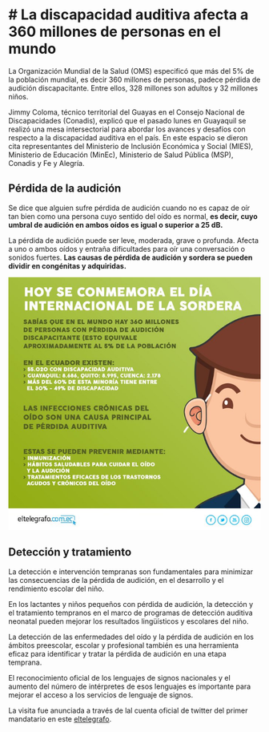 # # La discapacidad auditiva afecta a 360 millones de personas en el mundo

La Organización Mundial de la Salud (OMS) especificó que más del 5% de la población mundial, es decir 360 millones de personas, padece pérdida de audición discapacitante. Entre ellos, 328 millones son adultos y 32 millones niños.

Jimmy Coloma, técnico territorial del Guayas en el Consejo Nacional de Discapacidades (Conadis), explicó que el pasado lunes en Guayaquil se realizó una mesa intersectorial para abordar los avances y desafíos con respecto a la discapacidad auditiva en el país. En este espacio se dieron cita representantes del Ministerio de Inclusión Económica y Social (MIES), Ministerio de Educación (MinEc), Ministerio de Salud Pública (MSP), Conadis y Fe y Alegría.

## Pérdida de la audición

Se dice que alguien sufre pérdida de audición cuando no es capaz de oír tan bien como una persona cuyo sentido del oído es normal, **es decir, cuyo umbral de audición en ambos oídos es igual o superior a 25 dB.**

La pérdida de audición puede ser leve, moderada, grave o profunda. Afecta a uno o ambos oídos y entraña dificultades para oír una conversación o sonidos fuertes. **Las causas de pérdida de audición y sordera se pueden dividir en congénitas y adquiridas.**

![foto de Guillermo Lasso](Lasso2.jpg)

## Detección y tratamiento

La detección e intervención tempranas son fundamentales para minimizar las consecuencias de la pérdida de audición, en el desarrollo y el rendimiento escolar del niño.

En los lactantes y niños pequeños con pérdida de audición, la detección y el tratamiento tempranos en el marco de programas de detección auditiva neonatal pueden mejorar los resultados lingüísticos y escolares del niño.

La detección de las enfermedades del oído y la pérdida de audición en los ámbitos preescolar, escolar y profesional también es una herramienta eficaz para identificar y tratar la pérdida de audición en una etapa temprana.

El reconocimiento oficial de los lenguajes de signos nacionales y el aumento del número de intérpretes de esos lenguajes es importante para mejorar el acceso a los servicios de lenguaje de signos.


La visita fue anunciada a través de lal cuenta oficial de twitter del primer mandatario en este [eltelegrafo](https://www.eltelegrafo.com.ec/noticias/sociedad/6/la-discapacidad-auditiva-afecta-a-360-millones-de-personas-en-el-mundo).